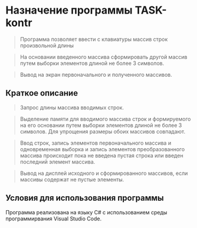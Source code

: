 # Назначение программы TASK-kontr
> Программа позволяет ввести с клавиатуры массив строк произвольной длины

>На основании введенного массива  сформировать другой массив путем выборки элементов длиной не более 3 символов.

> Вывод на экран первоначального  и полученного массивов.
## Краткое описание
> Запрос  длины массива вводимых строк.

> Выделение памяти для вводимого массива строк и формируемого на его основании путем выборки элементов длиной не более 3 символов. Для упрощения размеры обоих массивов совпадают.

> Ввод строк, запись элементов первоначального  массива и одновременная выборка и запись элементов преобразованного массива происходит пока не введена пустая строка или введен последний элемент массива.

> Вывод на дисплей исходного и сформированного массивов, если массивы содержат не пустые элементы.
## Условия для использования программы
Программа реализована на языку C# с использованием среды программирвания Visual Studio Code.